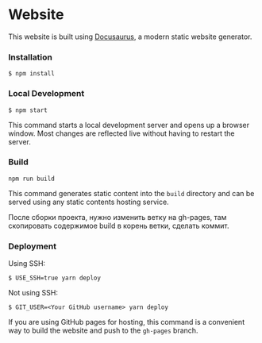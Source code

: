 # Website

This website is built using [Docusaurus](https://docusaurus.io/), a modern static website generator.

### Installation

```
$ npm install
```

### Local Development

```
$ npm start
```

This command starts a local development server and opens up a browser window. Most changes are reflected live without having to restart the server.

### Build

```
npm run build
```

This command generates static content into the `build` directory and can be served using any static contents hosting service.

После сборки проекта, нужно изменить ветку на gh-pages, там скопировать содержимое build в корень ветки, сделать коммит.

### Deployment

Using SSH:

```
$ USE_SSH=true yarn deploy
```

Not using SSH:

```
$ GIT_USER=<Your GitHub username> yarn deploy
```

If you are using GitHub pages for hosting, this command is a convenient way to build the website and push to the `gh-pages` branch.


